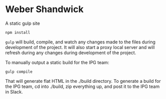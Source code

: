 # Weber Shandwick

A static gulp site

`npm install`

`gulp` will build, compile, and watch any changes made to the files during development of the project. It will also start a proxy local server and will refresh during any changes during development of the project.

To manually output a static build for the IPG team:

`gulp compile`

That will generate flat HTML in the ./build directory. To generate a build for the IPG team, cd into ./build, zip everything up, and post it to the IPG team in Slack.